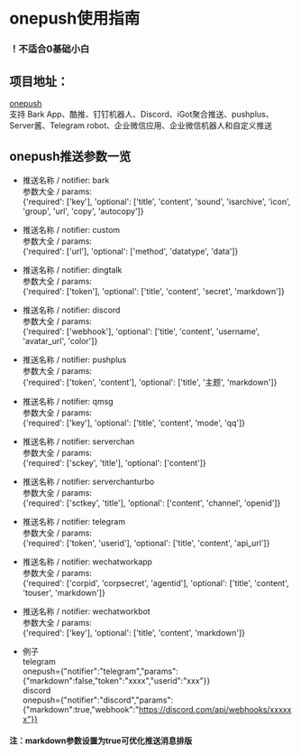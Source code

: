 # onepush使用指南  
### ！不适合0基础小白  

## 项目地址：  
[onepush](https://github.com/y1ndan/onepush)  
支持 Bark App、酷推、钉钉机器人、Discord、iGot聚合推送、pushplus、Server酱、Telegram robot、企业微信应用、企业微信机器人和自定义推送  

## onepush推送参数一览  
- 推送名称 / notifier: bark  
参数大全 / params:  
{'required': ['key'], 'optional': ['title', 'content', 'sound', 'isarchive', 'icon', 'group', 'url', 'copy', 'autocopy']}  
  
- 推送名称 / notifier: custom  
参数大全 / params:  
{'required': ['url'], 'optional': ['method', 'datatype', 'data']}  
  
- 推送名称 / notifier: dingtalk  
参数大全 / params:  
{'required': ['token'], 'optional': ['title', 'content', 'secret', 'markdown']}  
  
- 推送名称 / notifier: discord  
参数大全 / params:  
{'required': ['webhook'], 'optional': ['title', 'content', 'username', 'avatar_url', 'color']}  
  
- 推送名称 / notifier: pushplus  
参数大全 / params:  
{'required': ['token', 'content'], 'optional': ['title', '‎主题‎', 'markdown']}  
  
- 推送名称 / notifier: qmsg  
参数大全 / params:  
{'required': ['key'], 'optional': ['title', 'content', 'mode', 'qq']}  
  
- 推送名称 / notifier: serverchan  
参数大全 / params:  
{'required': ['sckey', 'title'], 'optional': ['content']}  
  
- 推送名称 / notifier: serverchanturbo  
参数大全 / params:  
{'required': ['sctkey', 'title'], 'optional': ['content', 'channel', 'openid']}  
  
- 推送名称 / notifier: telegram  
参数大全 / params:  
{'required': ['token', 'userid'], 'optional': ['title', 'content', 'api_url']}  
  
- 推送名称 / notifier: wechatworkapp  
参数大全 / params:  
{'required': ['corpid', 'corpsecret', 'agentid'], 'optional': ['title', 'content', 'touser', 'markdown']}  
  
- 推送名称 / notifier: wechatworkbot  
参数大全 / params:  
{'required': ['key'], 'optional': ['title', 'content', 'markdown']}  
  
- 例子  
telegram  
onepush={"notifier":"telegram","params":{"markdown":false,"token":"xxxx","userid":"xxx"}}  
discord  
onepush={"notifier":"discord","params":{"markdown":true,"webhook":"https://discord.com/api/webhooks/xxxxxx"}}  
  
#### 注：markdown参数设置为true可优化推送消息排版  
